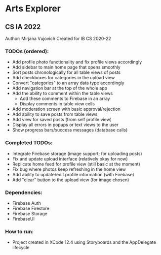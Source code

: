 # Arts Explorer
## CS IA 2022

Author: Mirjana Vujovich
Created for IB CS 2020-22

### TODOs (ordered):
- Add profile photo functionality and fix profile views accordingly
- Add sidebar to main home page that opens smoothly
- Sort posts chronologically for all table views of posts
- Add checkboxes for categories in the upload view
- Convert "categories" to an array data type accordingly
- Add navigation bar at the top of the whole app
- Add the ability to comment within the table views
    - Add these comments to Firebase in an array
    - Display comments in table view cells
- Add moderation screen with basic approval/rejection
- Add ability to save posts from table views
- Add view for saved posts (from self profile view)
- Display all errors in popups or text views to the user
- Show progress bars/success messages (database calls)

### Completed TODOs:
- Integrate Firebase storage (image support; for uploading posts)
- Fix and update upload interface (relatively okay for now)
- Replicate home feed for profile view (still basic at the moment)
- Fix bug where photos keep refreshing in the home view
- Add ability to update/edit profile information (with Firebase)
- Add "clear" button to the upload view (for image chosen)

### Dependencies:
- Firebase Auth
- Firebase Firestore
- Firebase Storage
- FirebaseUI

### How to run:
- Project created in XCode 12.4 using Storyboards and the AppDelegate lifecycle
